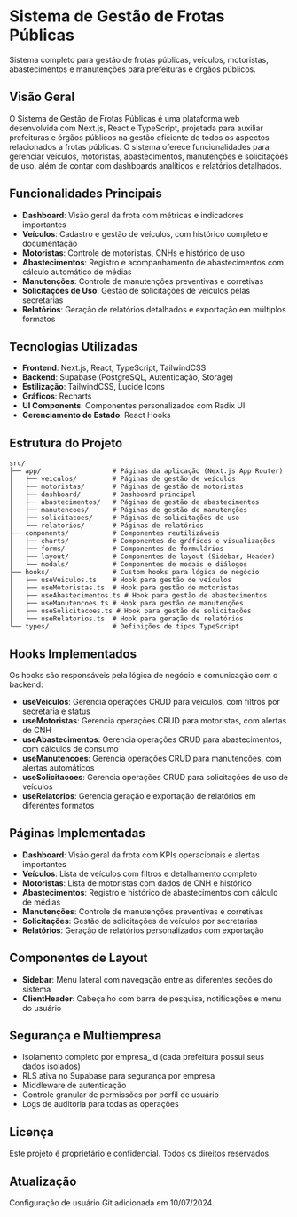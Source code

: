 # Sistema de Gestão de Frotas Públicas

Sistema completo para gestão de frotas públicas, veículos, motoristas, abastecimentos e manutenções para prefeituras e órgãos públicos.

## Visão Geral

O Sistema de Gestão de Frotas Públicas é uma plataforma web desenvolvida com Next.js, React e TypeScript, projetada para auxiliar prefeituras e órgãos públicos na gestão eficiente de todos os aspectos relacionados a frotas públicas. O sistema oferece funcionalidades para gerenciar veículos, motoristas, abastecimentos, manutenções e solicitações de uso, além de contar com dashboards analíticos e relatórios detalhados.

## Funcionalidades Principais

- **Dashboard**: Visão geral da frota com métricas e indicadores importantes
- **Veículos**: Cadastro e gestão de veículos, com histórico completo e documentação
- **Motoristas**: Controle de motoristas, CNHs e histórico de uso
- **Abastecimentos**: Registro e acompanhamento de abastecimentos com cálculo automático de médias
- **Manutenções**: Controle de manutenções preventivas e corretivas
- **Solicitações de Uso**: Gestão de solicitações de veículos pelas secretarias
- **Relatórios**: Geração de relatórios detalhados e exportação em múltiplos formatos

## Tecnologias Utilizadas

- **Frontend**: Next.js, React, TypeScript, TailwindCSS
- **Backend**: Supabase (PostgreSQL, Autenticação, Storage)
- **Estilização**: TailwindCSS, Lucide Icons
- **Gráficos**: Recharts
- **UI Components**: Componentes personalizados com Radix UI
- **Gerenciamento de Estado**: React Hooks

## Estrutura do Projeto

```
src/
├── app/                  # Páginas da aplicação (Next.js App Router)
│   ├── veiculos/         # Páginas de gestão de veículos
│   ├── motoristas/       # Páginas de gestão de motoristas
│   ├── dashboard/        # Dashboard principal
│   ├── abastecimentos/   # Páginas de gestão de abastecimentos
│   ├── manutencoes/      # Páginas de gestão de manutenções
│   ├── solicitacoes/     # Páginas de solicitações de uso
│   └── relatorios/       # Páginas de relatórios
├── components/           # Componentes reutilizáveis
│   ├── charts/           # Componentes de gráficos e visualizações
│   ├── forms/            # Componentes de formulários
│   ├── layout/           # Componentes de layout (Sidebar, Header)
│   └── modals/           # Componentes de modais e diálogos
├── hooks/                # Custom hooks para lógica de negócio
│   ├── useVeiculos.ts    # Hook para gestão de veículos
│   ├── useMotoristas.ts  # Hook para gestão de motoristas
│   ├── useAbastecimentos.ts # Hook para gestão de abastecimentos
│   ├── useManutencoes.ts # Hook para gestão de manutenções
│   ├── useSolicitacoes.ts # Hook para gestão de solicitações
│   └── useRelatorios.ts  # Hook para geração de relatórios
└── types/                # Definições de tipos TypeScript
```

## Hooks Implementados

Os hooks são responsáveis pela lógica de negócio e comunicação com o backend:

- **useVeiculos**: Gerencia operações CRUD para veículos, com filtros por secretaria e status
- **useMotoristas**: Gerencia operações CRUD para motoristas, com alertas de CNH
- **useAbastecimentos**: Gerencia operações CRUD para abastecimentos, com cálculos de consumo
- **useManutencoes**: Gerencia operações CRUD para manutenções, com alertas automáticos
- **useSolicitacoes**: Gerencia operações CRUD para solicitações de uso de veículos
- **useRelatorios**: Gerencia geração e exportação de relatórios em diferentes formatos

## Páginas Implementadas

- **Dashboard**: Visão geral da frota com KPIs operacionais e alertas importantes
- **Veículos**: Lista de veículos com filtros e detalhamento completo
- **Motoristas**: Lista de motoristas com dados de CNH e histórico
- **Abastecimentos**: Registro e histórico de abastecimentos com cálculo de médias
- **Manutenções**: Controle de manutenções preventivas e corretivas
- **Solicitações**: Gestão de solicitações de veículos por secretarias
- **Relatórios**: Geração de relatórios personalizados com exportação

## Componentes de Layout

- **Sidebar**: Menu lateral com navegação entre as diferentes seções do sistema
- **ClientHeader**: Cabeçalho com barra de pesquisa, notificações e menu do usuário

## Segurança e Multiempresa

- Isolamento completo por empresa_id (cada prefeitura possui seus dados isolados)
- RLS ativa no Supabase para segurança por empresa
- Middleware de autenticação
- Controle granular de permissões por perfil de usuário
- Logs de auditoria para todas as operações

## Licença

Este projeto é proprietário e confidencial. Todos os direitos reservados.

## Atualização

Configuração de usuário Git adicionada em 10/07/2024.
